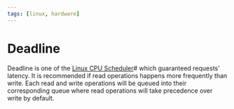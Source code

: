 ```yaml
---
tags: [linux, hardware]
---
```


# Deadline

Deadline is one of the [Linux CPU Scheduler](202204081232.md)# which guaranteed
requests' latency. It is recommended if read operations happens more frequently
than write. Each read and write operations will be queued into their
corresponding queue where read operations will take precedence over write by
default.
